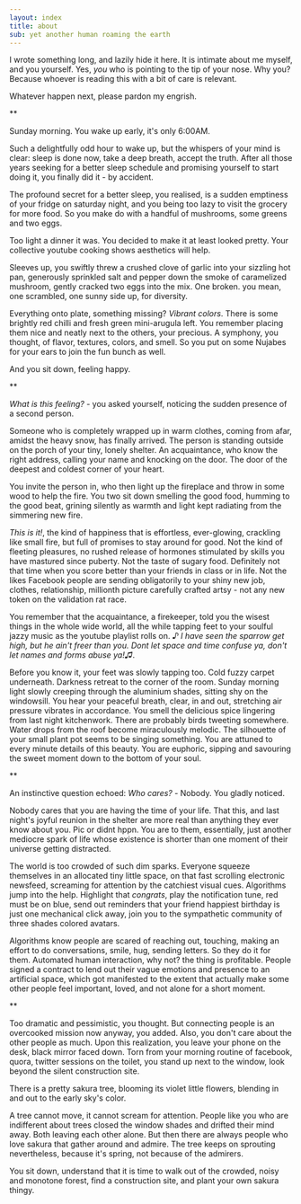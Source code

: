 ```yaml
---
layout: index
title: about
sub: yet another human roaming the earth
---
```


I wrote something long, and lazily hide it here. It is intimate about me myself, and you yourself. Yes, *you* who is pointing to the tip of your nose. Why you? Because whoever is reading this with a bit of care is relevant.

Whatever happen next, please pardon my engrish.

**

Sunday morning. You wake up early, it's only 6:00AM. 

Such a delightfully odd hour to wake up, but the whispers of your mind is clear: sleep is done now, take a deep breath, accept the truth. After all those years seeking for a better sleep schedule and promising yourself to start doing it, you finally did it - by accident.

The profound secret for a better sleep, you realised, is a sudden emptiness of your fridge on saturday night, and you being too lazy to visit the grocery for more food. So you make do with a handful of mushrooms, some greens and two eggs. 

Too light a dinner it was. You decided to make it at least looked pretty. Your collective youtube cooking shows aesthetics will help.

Sleeves up, you swiftly threw a crushed clove of garlic into your sizzling hot pan, generously sprinkled salt and pepper down the smoke of caramelized mushroom, gently cracked two eggs into the mix. One broken. you mean, one scrambled, one sunny side up, for diversity.

Everything onto plate, something missing? *Vibrant colors*. There is some brightly red chilli and fresh green mini-arugula left. You remember placing them nice and neatly next to the others, your precious. A symphony, you thought, of flavor, textures, colors, and smell. So you put on some Nujabes for your ears to join the fun bunch as well.

And you sit down, feeling happy. 

**

*What is this feeling?* - you asked yourself, noticing the sudden presence of a second person.

Someone who is completely wrapped up in warm clothes, coming from afar, amidst the heavy snow, has finally arrived. The person is standing outside on the porch of your tiny, lonely shelter. An acquaintance, who know the right address, calling your name and knocking on the door. The door of the deepest and coldest corner of your heart.

You invite the person in, who then light up the fireplace and throw in some wood to help the fire. You two sit down smelling the good food, humming to the good beat, grining silently as warmth and light kept radiating from the simmering new fire.

*This is it!*, the kind of happiness that is effortless, ever-glowing, crackling like small fire, but full of promises to stay around for good. Not the kind of fleeting pleasures, no rushed release of hormones stimulated by skills you have mast*u*red since puberty. Not the taste of sugary food. Definitely not that time when you score better than your friends in class or in life. Not the likes Facebook people are sending obligatorily to your shiny new job, clothes, relationship, millionth picture carefully crafted artsy - not any new token on the validation rat race.

You remember that the acquaintance, a firekeeper, told you the wisest things in the whole wide world, all the while tapping feet to your soulful jazzy music as the youtube playlist rolls on. *♪ I have seen the sparrow get high, but he ain't freer than you. Dont let space and time confuse ya, don't let names and forms abuse ya!♫*.

Before you know it, your feet was slowly tapping too. Cold fuzzy carpet underneath. Darkness retreat to the corner of the room. Sunday morning light slowly creeping through the aluminium shades, sitting shy on the windowsill. You hear your peaceful breath, clear, in and out, stretching air pressure vibrates in accordance. You smell the delicious spice lingering from last night kitchenwork. There are probably birds tweeting somewhere. Water drops from the roof become miraculously melodic. The silhouette of your small plant pot seems to be singing something. You are attuned to every minute details of this beauty. You are euphoric, sipping and savouring the sweet moment down to the bottom of your soul.

**

An instinctive question echoed: *Who cares?* - Nobody. You gladly noticed.

Nobody cares that you are having the time of your life. That this, and last night's joyful reunion in the shelter are more real than anything they ever know about you. Pic or didnt hppn. You are to them, essentially, just another mediocre spark of life whose existence is shorter than one moment of their universe getting distracted. 

The world is too crowded of such dim sparks. Everyone squeeze themselves in an allocated tiny little space, on that fast scrolling electronic newsfeed, screaming for attention by the catchiest visual cues. Algorithms jump into the help. Highlight that *congrats*, play the notification tune, red must be on blue, send out reminders that your friend happiest birthday is just one mechanical click away, join you to the sympathetic community of three shades colored avatars. 

Algorithms know people are scared of reaching out, touching, making an effort to do conversations, smile, hug, sending letters. So they do it for them. Automated human interaction, why not? the thing is profitable. People signed a contract to lend out their vague emotions and presence to an artificial space, which got manifested to the extent that actually make some other people feel important, loved, and not alone for a short moment.


**

Too dramatic and pessimistic, you thought. But connecting people is an overcooked mission now anyway, you added. Also, you don't care about the other people as much. Upon this realization, you leave your phone on the desk, black mirror faced down. Torn from your morning routine of facebook, quora, twitter sessions on the toilet, you stand up next to the window, look beyond the silent construction site.

There is a pretty sakura tree, blooming its violet little flowers, blending in and out to the early sky's color. 

A tree cannot move, it cannot scream for attention. People like you who are indifferent about trees closed the window shades and drifted their mind away. Both leaving each other alone. But then there are always people who love sakura that gather around and admire. The tree keeps on sprouting nevertheless, because it's spring, not because of the admirers. 

You sit down, understand that it is time to walk out of the crowded, noisy and monotone forest, find a construction site, and plant your own sakura thingy.





<p>&nbsp;</p><p></p>
<p>&nbsp;</p><p></p>
<p>&nbsp;</p><p></p>
<p>&nbsp;</p><p></p>
<p>&nbsp;</p><p></p>
<p>&nbsp;</p><p></p>
<p>&nbsp;</p><p></p>
<p>&nbsp;</p><p></p>
<p>&nbsp;</p><p></p>
<p>&nbsp;</p><p></p>
<p>&nbsp;</p><p></p>
<p>&nbsp;</p><p></p>
<p>&nbsp;</p><p></p>
<p>&nbsp;</p><p></p>
<p>&nbsp;</p><p></p>
<p>&nbsp;</p><p></p>
<p>&nbsp;</p><p></p>